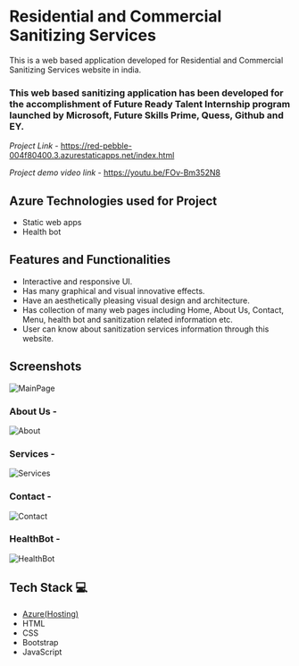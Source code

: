 
# Residential and Commercial Sanitizing Services 

This is a web based application developed for Residential and Commercial Sanitizing Services website in india.

### This web based sanitizing application has been developed for the accomplishment of Future Ready Talent Internship program launched by Microsoft, Future Skills Prime, Quess, Github and EY.


*Project Link* - https://red-pebble-004f80400.3.azurestaticapps.net/index.html

*Project demo video link* - https://youtu.be/FOv-Bm352N8

## Azure Technologies used for Project

- Static web apps
- Health bot

## Features and Functionalities 

- Interactive and responsive UI.
- Has many graphical and visual innovative effects.
- Have an aesthetically pleasing visual design and architecture.
- Has collection of many web pages including Home, About Us, Contact, Menu, health bot and sanitization related information etc.
- User can know about sanitization services information through this website.


## Screenshots


![MainPage](https://github.com/20a31a05d8/FRTProject/assets/109793152/0167acaa-a8d1-4690-a8df-0a6a21ae08eb)

   

### About Us -


![About](https://github.com/20a31a05d8/FRTProject/assets/109793152/5aa76313-d772-4cf4-9c7d-b882ea87d463)




### Services -


![Services](https://github.com/20a31a05d8/FRTProject/assets/109793152/98af3825-737c-4fdc-86b5-7942243aefab)


### Contact -


![Contact](https://github.com/20a31a05d8/FRTProject/assets/109793152/73822c3a-28f3-4448-8bd7-5637601bb605)


### HealthBot -


![HealthBot](https://github.com/20a31a05d8/FRTProject/assets/109793152/e9e6ae31-961c-4e9a-b29e-5a6d067f6b80)


## Tech Stack 💻

- [Azure(Hosting)](https://azure.microsoft.com/en-in/features/azure-portal/)
- HTML
- CSS
- Bootstrap
- JavaScript
